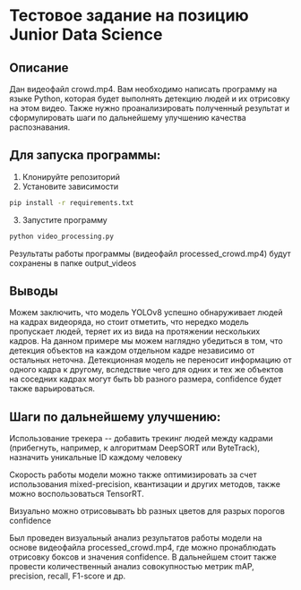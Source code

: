 # Тестовое задание на позицию Junior Data Science

## Описание

Дан видеофайл crowd.mp4. Вам необходимо написать программу на языке Python, которая будет выполнять детекцию людей и их отрисовку на этом видео.
Также нужно проанализировать полученный результат и сформулировать шаги по дальнейшему улучшению качества распознавания.

## Для запуска программы:

1) Клонируйте репозиторий
2) Установите зависимости
```bash
pip install -r requirements.txt
```
3) Запустите программу
```bash
python video_processing.py
```

Результаты работы программы (видеофайл processed_crowd.mp4) будут сохранены в папке output_videos

## Выводы
Можем заключить, что модель YOLOv8 успешно обнаруживает людей на кадрах видеоряда, но стоит отметить, что нередко модель пропускает людей, теряет их из вида на протяжении нескольких кадров.
На данном примере мы можем наглядно убедиться в том, что детекция объектов на каждом отдельном кадре независимо от остальных неточна.
Детекционная модель не переносит информацию от одного кадра к другому, вследствие чего для одних и тех же объектов на соседних кадрах могут быть bb разного размера, confidence будет также варьироваться.

## Шаги по дальнейшему улучшению:
Использование трекера -- добавить трекинг людей между кадрами (прибегнуть, например, к алгоритмам DeepSORT или ByteTrack), назначить уникальные ID каждому человеку

Скорость работы модели можно также оптимизировать за счет использования mixed-precision, квантизации и других методов, также можно воспользоваться TensorRT.

Визуально можно отрисовывать bb разных цветов для разрых порогов confidence

Был проведен визуальный анализ результатов работы модели на основе видеофайла processed_crowd.mp4, где можно пронаблюдать отрисовку боксов и значения confidence.
В дальнейшем стоит также провести количественный анализ совокупностью метрик mAP, precision, recall, F1-score и др.
